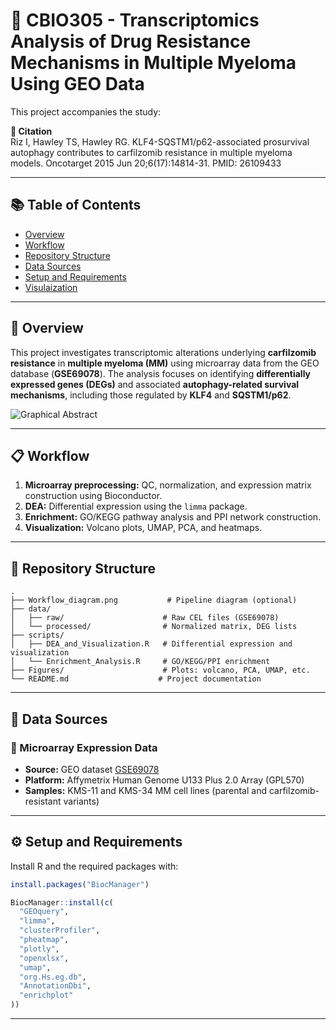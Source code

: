 # :dna: CBIO305 - Transcriptomics Analysis of Drug Resistance Mechanisms in Multiple Myeloma Using GEO Data

This project accompanies the study:

**📄 Citation**  
Riz I, Hawley TS, Hawley RG. KLF4-SQSTM1/p62-associated prosurvival autophagy contributes to carfilzomib resistance in multiple myeloma models. Oncotarget 2015 Jun 20;6(17):14814-31. PMID: 26109433

---

## 📚 Table of Contents

- [Overview](#-overview)
- [Workflow](#-workflow)
- [Repository Structure](#-repository-structure)
- [Data Sources](#-data-sources)
- [Setup and Requirements](#-setup-and-requirements)
- [Visulaization](#visualization)

---

## :pushpin: Overview

This project investigates transcriptomic alterations underlying **carfilzomib resistance** in **multiple myeloma (MM)** using microarray data from the GEO database (**GSE69078**). The analysis focuses on identifying **differentially expressed genes (DEGs)** and associated **autophagy-related survival mechanisms**, including those regulated by **KLF4** and **SQSTM1/p62**.

![Graphical Abstract](https://github.com/user-attachments/assets/b2784e7e-89b4-4c88-ac17-7646b328f63b)  


---

## :clipboard: Workflow

1. **Microarray preprocessing:** QC, normalization, and expression matrix construction using Bioconductor.  
2. **DEA:** Differential expression using the `limma` package.  
3. **Enrichment:** GO/KEGG pathway analysis and PPI network construction.  
4. **Visualization:** Volcano plots, UMAP, PCA, and heatmaps.

---

## 📁 Repository Structure

```
.
├── Workflow_diagram.png           # Pipeline diagram (optional)
├── data/
│   ├── raw/                      # Raw CEL files (GSE69078)
│   └── processed/                # Normalized matrix, DEG lists
├── scripts/
│   ├── DEA_and_Visualization.R   # Differential expression and visualization
│   └── Enrichment_Analysis.R     # GO/KEGG/PPI enrichment
├── Figures/                      # Plots: volcano, PCA, UMAP, etc.
└── README.md                    # Project documentation

```

---

## 📂 Data Sources

### 🔸 Microarray Expression Data  
- **Source:** GEO dataset [GSE69078](https://www.ncbi.nlm.nih.gov/geo/query/acc.cgi?acc=GSE69078)  
- **Platform:** Affymetrix Human Genome U133 Plus 2.0 Array (GPL570)  
- **Samples:** KMS-11 and KMS-34 MM cell lines (parental and carfilzomib-resistant variants)  

---

## ⚙️ Setup and Requirements

Install R and the required packages with:

```r
install.packages("BiocManager")

BiocManager::install(c(
  "GEOquery",
  "limma",
  "clusterProfiler",
  "pheatmap",
  "plotly",
  "openxlsx",
  "umap",
  "org.Hs.eg.db",
  "AnnotationDbi",
  "enrichplot"
))
```

---
